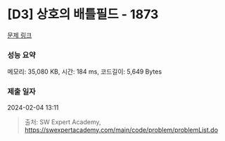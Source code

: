 # [D3] 상호의 배틀필드 - 1873 

[문제 링크](https://swexpertacademy.com/main/code/problem/problemDetail.do?contestProbId=AV5LyE7KD2ADFAXc) 

### 성능 요약

메모리: 35,080 KB, 시간: 184 ms, 코드길이: 5,649 Bytes

### 제출 일자

2024-02-04 13:11



> 출처: SW Expert Academy, https://swexpertacademy.com/main/code/problem/problemList.do